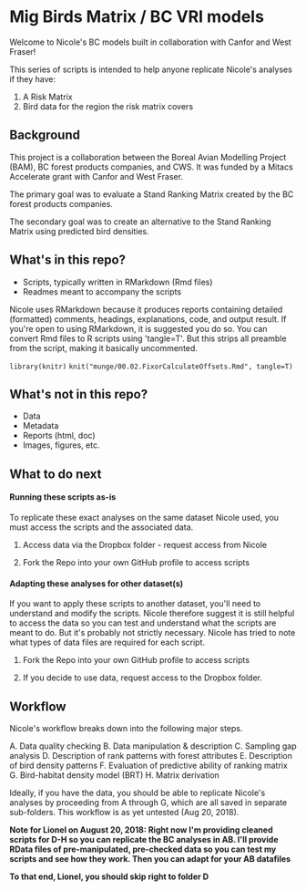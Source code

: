 # Mig Birds Matrix / BC VRI models

Welcome to Nicole's BC models built in collaboration with Canfor and West Fraser!

This series of scripts is intended to help anyone replicate Nicole's analyses if they have: 
1. A Risk Matrix
2. Bird data for the region the risk matrix covers

## Background

This project is a collaboration between the Boreal Avian Modelling Project (BAM), BC forest products companies, and CWS. It was funded by a Mitacs Accelerate grant with Canfor and West Fraser. 

The primary goal was to evaluate a Stand Ranking Matrix created by the BC forest products companies. 

The secondary goal was to create an alternative to the Stand Ranking Matrix using predicted bird densities. 

## What's in this repo?

* Scripts, typically written in RMarkdown (Rmd files)
* Readmes meant to accompany the scripts

Nicole uses RMarkdown because it produces reports containing detailed (formatted) comments, headings, explanations, code, and output result. If you're open to using RMarkdown, it is suggested you do so. You can convert Rmd files to R scripts using 'tangle=T'. But this strips all preamble from the script, making it basically uncommented. 

`library(knitr)`
`knit("munge/00.02.FixorCalculateOffsets.Rmd", tangle=T)`


## What's not in this repo?

* Data
* Metadata
* Reports (html, doc)
* Images, figures, etc. 


## What to do next

#### Running these scripts as-is

To replicate these exact analyses on the same dataset Nicole used, you must access the scripts and the associated data. 

1. Access data via the Dropbox folder - request access from Nicole 

2. Fork the Repo into your own GitHub profile to access scripts


#### Adapting these analyses for other dataset(s)

If you want to apply these scripts to another dataset, you'll need to understand and modify the scripts. Nicole therefore suggest it is still helpful to access the data so you can test and understand what the scripts are meant to do. But it's probably not strictly necessary. Nicole has tried to note what types of data files are required for each script. 

1. Fork the Repo into your own GitHub profile to access scripts

2. If you decide to use data, request access to the Dropbox folder. 


## Workflow

Nicole's workflow breaks down into the following major steps. 

A. Data quality checking
B. Data manipulation & description
C. Sampling gap analysis
D. Description of rank patterns with forest attributes
E. Description of bird density patterns
F. Evaluation of predictive ability of ranking matrix
G. Bird-habitat density model (BRT)
H. Matrix derivation


Ideally, if you have the data, you should be able to replicate Nicole's analyses by proceeding from A through G, which are all saved in separate sub-folders. This workflow is as yet untested (Aug 20, 2018). 

**Note for Lionel on August 20, 2018: Right now I'm providing cleaned scripts for D-H so you can replicate the BC analyses in AB. I'll provide RData files of pre-manipulated, pre-checked data so you can test my scripts and see how they work. Then you can adapt for your AB datafiles**

**To that end, Lionel, you should skip right to folder D**





